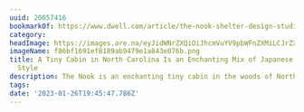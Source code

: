 ```yaml
---
uuid: 20057416
bookmarkOf: https://www.dwell.com/article/the-nook-shelter-design-studio-a50e75c6
category:
headImage: https://images.are.na/eyJidWNrZXQiOiJhcmVuYV9pbWFnZXMiLCJrZXkiOiIyMDA1NzQxNi9vcmlnaW5hbF9mODZiZjE2OTFlZjgxODlhYjk0NzllMWE4NDNlMDc2Yi5wbmciLCJlZGl0cyI6eyJyZXNpemUiOnsid2lkdGgiOjEyMDAsImhlaWdodCI6MTIwMCwiZml0IjoiaW5zaWRlIiwid2l0aG91dEVubGFyZ2VtZW50Ijp0cnVlfSwid2VicCI6eyJxdWFsaXR5Ijo5MH0sImpwZWciOnsicXVhbGl0eSI6OTB9LCJyb3RhdGUiOm51bGx9fQ==?bc=0
imageName: f86bf1691ef8189ab9479e1a843e076b.png
title: A Tiny Cabin in North Carolina Is an Enchanting Mix of Japanese and Scandinavian
  Style
description: The Nook is an enchanting tiny cabin in the woods of North Carolina.
tags:
date: '2023-01-26T19:45:47.786Z'
---
```

